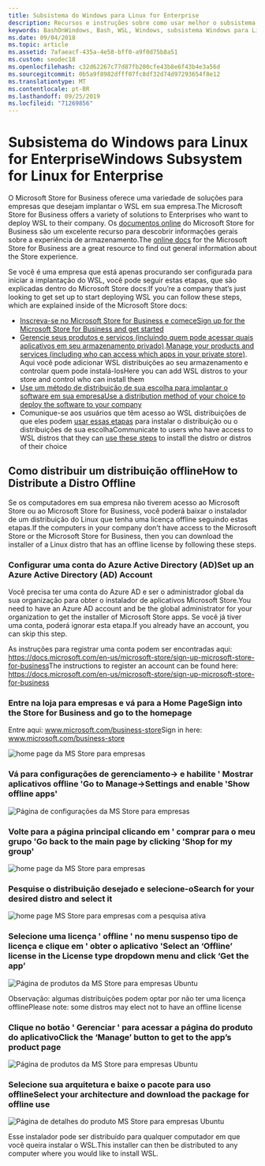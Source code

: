 ```yaml
---
title: Subsistema do Windows para Linux for Enterprise
description: Recursos e instruções sobre como usar melhor o subsistema do Windows para Linux em um ambiente corporativo.
keywords: BashOnWindows, Bash, WSL, Windows, subsistema Windows para Linux, windowssubsystem, Ubuntu, Debian, Suse, Windows 10, Enterprise, implantação, offline, empacotamento, armazenamento, distribuição, instalação, instalar
ms.date: 09/04/2018
ms.topic: article
ms.assetid: 7afaeacf-435a-4e58-bff0-a9f0d75b8a51
ms.custom: seodec18
ms.openlocfilehash: c32d62267c77d87fb200cfe43b8e6f43b4e3a56d
ms.sourcegitcommit: 0b5a9f8982dfff07fc8df32d74d97293654f8e12
ms.translationtype: MT
ms.contentlocale: pt-BR
ms.lasthandoff: 09/25/2019
ms.locfileid: "71269856"
---
```

# <a name="windows-subsystem-for-linux-for-enterprise"></a><span data-ttu-id="b6089-104">Subsistema do Windows para Linux for Enterprise</span><span class="sxs-lookup"><span data-stu-id="b6089-104">Windows Subsystem for Linux for Enterprise</span></span>

<span data-ttu-id="b6089-105">O Microsoft Store for Business oferece uma variedade de soluções para empresas que desejam implantar o WSL em sua empresa.</span><span class="sxs-lookup"><span data-stu-id="b6089-105">The Microsoft Store for Business offers a variety of solutions to Enterprises who want to deploy WSL to their company.</span></span> <span data-ttu-id="b6089-106">Os [documentos online](https://docs.microsoft.com/en-us/microsoft-store/) do Microsoft Store for Business são um excelente recurso para descobrir informações gerais sobre a experiência de armazenamento.</span><span class="sxs-lookup"><span data-stu-id="b6089-106">The [online docs](https://docs.microsoft.com/en-us/microsoft-store/) for the Microsoft Store for Business are a great resource to find out general information about the Store experience.</span></span>

<span data-ttu-id="b6089-107">Se você é uma empresa que está apenas procurando ser configurada para iniciar a implantação do WSL, você pode seguir estas etapas, que são explicadas dentro do Microsoft Store docs:</span><span class="sxs-lookup"><span data-stu-id="b6089-107">If you’re a company that’s just looking to get set up to start deploying WSL you can follow these steps, which are explained inside of the Microsoft Store docs:</span></span>

* [<span data-ttu-id="b6089-108">Inscreva-se no Microsoft Store for Business e comece</span><span class="sxs-lookup"><span data-stu-id="b6089-108">Sign up for the Microsoft Store for Business and get started</span></span>](https://docs.microsoft.com/en-us/microsoft-store/sign-up-microsoft-store-for-business-overview)
* <span data-ttu-id="b6089-109">[Gerencie seus produtos e serviços (incluindo quem pode acessar quais aplicativos em seu armazenamento privado)](https://docs.microsoft.com/en-us/microsoft-store/manage-apps-microsoft-store-for-business-overview).</span><span class="sxs-lookup"><span data-stu-id="b6089-109">[Manage your products and services (including who can access which apps in your private store)](https://docs.microsoft.com/en-us/microsoft-store/manage-apps-microsoft-store-for-business-overview).</span></span> <span data-ttu-id="b6089-110">Aqui você pode adicionar WSL distribuições ao seu armazenamento e controlar quem pode instalá-los</span><span class="sxs-lookup"><span data-stu-id="b6089-110">Here you can add WSL distros to your store and control who can install them</span></span>
* [<span data-ttu-id="b6089-111">Use um método de distribuição de sua escolha para implantar o software em sua empresa</span><span class="sxs-lookup"><span data-stu-id="b6089-111">Use a distribution method of your choice to deploy the software to your company</span></span>](https://docs.microsoft.com/en-us/microsoft-store/distribute-apps-to-your-employees-microsoft-store-for-business)
* <span data-ttu-id="b6089-112">Comunique-se aos usuários que têm acesso ao WSL distribuições de que eles podem [usar essas etapas](https://docs.microsoft.com/en-us/windows/wsl/install-win10) para instalar o distribuição ou o distribuições de sua escolha</span><span class="sxs-lookup"><span data-stu-id="b6089-112">Communicate to users who have access to WSL distros that they can [use these steps](https://docs.microsoft.com/en-us/windows/wsl/install-win10) to install the distro or distros of their choice</span></span> 

## <a name="how-to-distribute-a-distro-offline"></a><span data-ttu-id="b6089-113">Como distribuir um distribuição offline</span><span class="sxs-lookup"><span data-stu-id="b6089-113">How to Distribute a Distro Offline</span></span>

<span data-ttu-id="b6089-114">Se os computadores em sua empresa não tiverem acesso ao Microsoft Store ou ao Microsoft Store for Business, você poderá baixar o instalador de um distribuição do Linux que tenha uma licença offline seguindo estas etapas.</span><span class="sxs-lookup"><span data-stu-id="b6089-114">If the computers in your company don’t have access to the Microsoft Store or the Microsoft Store for Business, then you can download the installer of a Linux distro that has an offline license by following these steps.</span></span> 

### <a name="set-up-an-azure-active-directory-ad-account"></a><span data-ttu-id="b6089-115">Configurar uma conta do Azure Active Directory (AD)</span><span class="sxs-lookup"><span data-stu-id="b6089-115">Set up an Azure Active Directory (AD) Account</span></span> 

<span data-ttu-id="b6089-116">Você precisa ter uma conta do Azure AD e ser o administrador global da sua organização para obter o instalador de aplicativos Microsoft Store.</span><span class="sxs-lookup"><span data-stu-id="b6089-116">You need to have an Azure AD account and be the global administrator for your organization to get the installer of Microsoft Store apps.</span></span> <span data-ttu-id="b6089-117">Se você já tiver uma conta, poderá ignorar esta etapa.</span><span class="sxs-lookup"><span data-stu-id="b6089-117">If you already have an account, you can skip this step.</span></span>

<span data-ttu-id="b6089-118">As instruções para registrar uma conta podem ser encontradas aqui: https://docs.microsoft.com/en-us/microsoft-store/sign-up-microsoft-store-for-business</span><span class="sxs-lookup"><span data-stu-id="b6089-118">The instructions to register an account can be found here: https://docs.microsoft.com/en-us/microsoft-store/sign-up-microsoft-store-for-business</span></span>

### <a name="sign-into-the-store-for-business-and-go-to-the-homepage"></a><span data-ttu-id="b6089-119">Entre na loja para empresas e vá para a Home Page</span><span class="sxs-lookup"><span data-stu-id="b6089-119">Sign into the Store for Business and go to the homepage</span></span>
<span data-ttu-id="b6089-120">Entre aqui: www.microsoft.com/business-store</span><span class="sxs-lookup"><span data-stu-id="b6089-120">Sign in here: www.microsoft.com/business-store</span></span>

![home page da MS Store para empresas](media/offlineinstallscreens/1-screen.png)

### <a name="go-to-manage-settings-and-enable-show-offline-apps"></a><span data-ttu-id="b6089-122">Vá para configurações de gerenciamento-> e habilite ' Mostrar aplicativos offline '</span><span class="sxs-lookup"><span data-stu-id="b6089-122">Go to Manage->Settings and enable 'Show offline apps'</span></span>

![Página de configurações da MS Store para empresas](media/offlineinstallscreens/2-screen.png)

### <a name="go-back-to-the-main-page-by-clicking-shop-for-my-group"></a><span data-ttu-id="b6089-124">Volte para a página principal clicando em ' comprar para o meu grupo '</span><span class="sxs-lookup"><span data-stu-id="b6089-124">Go back to the main page by clicking 'Shop for my group'</span></span>

![home page da MS Store para empresas](media/offlineinstallscreens/1-screen.png)

### <a name="search-for-your-desired-distro-and-select-it"></a><span data-ttu-id="b6089-126">Pesquise o distribuição desejado e selecione-o</span><span class="sxs-lookup"><span data-stu-id="b6089-126">Search for your desired distro and select it</span></span>

![home page MS Store para empresas com a pesquisa ativa](media/offlineinstallscreens/3-screen.png)

### <a name="select-an-offline-license-in-the-license-type-dropdown-menu-and-click-get-the-app"></a><span data-ttu-id="b6089-128">Selecione uma licença ' offline ' no menu suspenso tipo de licença e clique em ' obter o aplicativo '</span><span class="sxs-lookup"><span data-stu-id="b6089-128">Select an ‘Offline’ license in the License type dropdown menu and click ‘Get the app’</span></span>

![Página de produtos da MS Store para empresas Ubuntu](media/offlineinstallscreens/4-screen.png)

<span data-ttu-id="b6089-130">Observação: algumas distribuições podem optar por não ter uma licença offline</span><span class="sxs-lookup"><span data-stu-id="b6089-130">Please note: some distros may elect not to have an offline license</span></span>

### <a name="click-the-manage-button-to-get-to-the-apps-product-page"></a><span data-ttu-id="b6089-131">Clique no botão ' Gerenciar ' para acessar a página do produto do aplicativo</span><span class="sxs-lookup"><span data-stu-id="b6089-131">Click the ‘Manage’ button to get to the app’s product page</span></span>

![Página de produtos da MS Store para empresas Ubuntu](media/offlineinstallscreens/5-screen.png)

### <a name="select-your-architecture-and-download-the-package-for-offline-use"></a><span data-ttu-id="b6089-133">Selecione sua arquitetura e baixe o pacote para uso offline</span><span class="sxs-lookup"><span data-stu-id="b6089-133">Select your architecture and download the package for offline use</span></span>

![Página de detalhes do produto MS Store para empresas Ubuntu](media/offlineinstallscreens/6-screen.png)

<span data-ttu-id="b6089-135">Esse instalador pode ser distribuído para qualquer computador em que você queira instalar o WSL.</span><span class="sxs-lookup"><span data-stu-id="b6089-135">This installer can then be distributed to any computer where you would like to install WSL.</span></span>